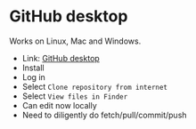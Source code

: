 # GitHub desktop

Works on Linux, Mac and Windows.

- Link: [GitHub desktop](https://desktop.github.com/)
- Install
- Log in
- Select `Clone repository from internet`
- Select `View files in Finder`
- Can edit now locally
- Need to diligently do fetch/pull/commit/push
